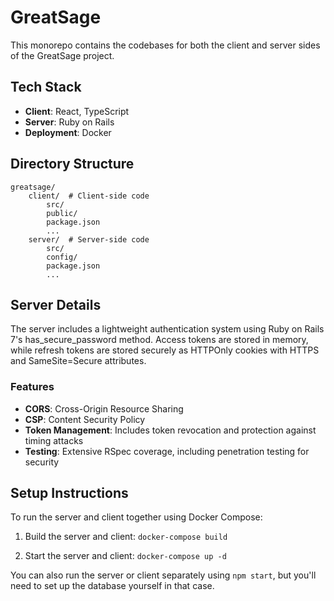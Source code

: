 # GreatSage

This monorepo contains the codebases for both the client and server sides of the GreatSage project.

## Tech Stack

- **Client**: React, TypeScript
- **Server**: Ruby on Rails
- **Deployment**: Docker

## Directory Structure

    greatsage/
        client/  # Client-side code
            src/
            public/
            package.json
            ...
        server/  # Server-side code
            src/
            config/
            package.json
            ...

## Server Details

The server includes a lightweight authentication system using Ruby on Rails 7's has_secure_password method. Access tokens are stored in memory, while refresh tokens are stored securely as HTTPOnly cookies with HTTPS and SameSite=Secure attributes.

### Features

- **CORS**: Cross-Origin Resource Sharing
- **CSP**: Content Security Policy
- **Token Management**: Includes token revocation and protection against timing attacks
- **Testing**: Extensive RSpec coverage, including penetration testing for security


## Setup Instructions

To run the server and client together using Docker Compose:

1. Build the server and client: `docker-compose build`

2. Start the server and client: `docker-compose up -d`

You can also run the server or client separately using `npm start`, but you'll need to set up the database yourself in that case.
